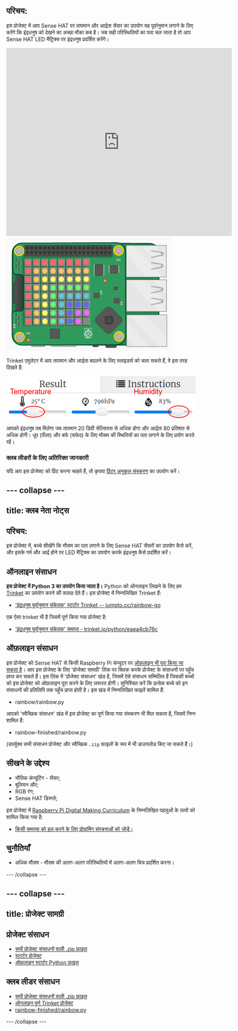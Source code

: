 ## परिचय:

इस प्रोजेक्ट में आप Sense HAT पर तापमान और आर्द्रता सेंसर का उपयोग यह पूर्वानुमान लगाने के लिए करेंगे कि इंद्रधनुष को देखने का अच्छा मौका कब है। जब सही परिस्थितियों का पता चल जाता है तो आप Sense HAT LED मैट्रिक्स पर इंद्रधनुष प्रदर्शित करेंगे।

<div class="trinket">
  <iframe src="https://trinket.io/embed/python/eaea4cb76c?outputOnly=true&start=result" width="600" height="500" frameborder="0" marginwidth="0" marginheight="0" allowfullscreen mark="crwd-mark">
</iframe> <img src="images/rainbow-final.png" />
</div>

Trinket एमुलेटर में आप तापमान और आर्द्रता बदलने के लिए स्लाइडर्स को चला सकते हैं, वे इस तरह दिखते हैं:

![स्क्रीनशॉट](images/rainbow-sliders.png)

आपको इंद्रधनुष तब मिलेगा जब तापमान 20 डिग्री सेल्सियस से अधिक होगा और आर्द्रता 80 प्रतिशत से अधिक होगी। धूप (पीला) और बर्फ (सफेद) के लिए मौसम की स्थितियों का पता लगाने के लिए प्रयोग करते रहें।

### क्लब लीडरों के लिए अतिरिक्त जानकारी

यदि आप इस प्रोजेक्ट को प्रिंट करना चाहते हैं, तो कृपया [प्रिंटर अनुकूल संस्करण](https://projects.raspberrypi.org/en/projects/rainbow-predictor/print) का उपयोग करें।

## \--- collapse \---

## title: क्लब नेता नोट्स

## परिचय:

इस प्रोजेक्ट में, बच्चे सीखेंगे कि मौसम का पता लगाने के लिए Sense HAT सेंसरों का उपयोग कैसे करें, और इसके गर्म और आर्द्र होने पर LED मैट्रिक्स का उपयोग करके इंद्रधनुष कैसे प्रदर्शित करें।

## ऑनलाइन संसाधन

**इस प्रोजेक्ट में Python 3 का उपयोग किया जाता है।** Python को ऑनलाइन लिखने के लिए हम [Trinket](https://trinket.io/) का उपयोग करने की सलाह देते हैं। इस प्रोजेक्ट में निम्नलिखित Trinket हैं:

* ['इंद्रधनुष पूर्वानुमान संकेतक' स्टार्टर Trinket -- jumpto.cc/rainbow-go](http://jumpto.cc/rainbow-go)

एक ऐसा trinket भी है जिसमें पूर्ण किया गया प्रोजेक्ट है:

* ['इंद्रधनुष पूर्वानुमान संकेतक' समाप्त - trinket.io/python/eaea4cb76c](https://trinket.io/python/eaea4cb76c)

## ऑफ़लाइन संसाधन

इस प्रोजेक्ट को Sense HAT से किसी Raspberry Pi कंप्यूटर पर [ऑफ़लाइन भी पूरा किया जा सकता है](https://www.codeclubprojects.org/en-GB/resources/physical-sense-hat/)। आप इस प्रोजेक्ट के लिए 'प्रोजेक्ट सामग्री' लिंक पर क्लिक करके प्रोजेक्ट के संसाधनों पर पहुँच प्राप्त कर सकते हैं। इस लिंक में 'प्रोजेक्ट संसाधन' खंड है, जिसमें ऐसे संसाधन सम्मिलित हैं जिसकी बच्चों को इस प्रोजेक्ट को ऑफ़लाइन पूरा करने के लिए ज़रूरत होगी। सुनिश्चित करें कि प्रत्येक बच्चे को इन संसाधनों की प्रतिलिपि तक पहुँच प्राप्त होती है। इस खंड में निम्नलिखित फाइलें शामिल हैं:

* rainbow/rainbow.py

आपको 'स्वैच्छिक संसाधन' खंड में इस प्रोजेक्ट का पूर्ण किया गया संस्करण भी मिल सकता है, जिसमें निम्न शामिल हैं:

* rainbow-finished/rainbow.py

(उपर्युक्त सभी संसाधन प्रोजेक्ट और स्वैच्छिक `.zip` फ़ाइलों के रूप में भी डाउनलोड किए जा सकते हैं।)

## सीखने के उद्देश्य

* भौतिक कंप्यूटिंग - सेंसर;
* बूलियन और; 
* RGB रंग;
* Sense HAT डिस्प्ले;

इस प्रोजेक्ट में [Raspberry Pi Digital Making Curriculum](http://rpf.io/curriculum) के निम्नलिखित पहलुओं के तत्वों को शामिल किया गया है:

* [किसी समस्या को हल करने के लिए प्रोग्रामिंग संरचनाओं को जोड़ें।](https://www.raspberrypi.org/curriculum/programming/builder)

## चुनौतियाँ

* अधिक मौसम - मौसम की अलग-अलग परिस्थितियों में अलग-अलग चित्र प्रदर्शित करना। 

\--- /collapse \---

## \--- collapse \---

## title: प्रोजेक्ट सामग्री

## प्रोजेक्ट संसाधन

* [सभी प्रोजेक्ट संसाधनों वाली .zip फ़ाइल](resources/rainbow-project-resources.zip)
* [स्टार्टर प्रोजेक्ट](http://jumpto.cc/rainbow-go)
* [ऑफ़लाइन स्टार्टर Python फ़ाइल](resources/rainbow-rainbow.py)

## क्लब लीडर संसाधन

* [सभी प्रोजेक्ट संसाधनों वाली .zip फ़ाइल](resources/rainbow-volunteer-resources.zip)
* [ऑनलाइन पूर्ण Trinket प्रोजेक्ट](https://trinket.io/python/eaea4cb76c)
* [rainbow-finished/rainbow.py](resources/rainbow-final-rainbow.py)

\--- /collapse \---